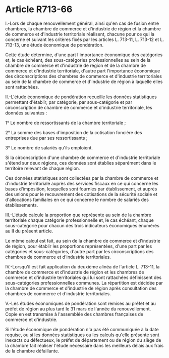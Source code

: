 # Article R713-66

I.-Lors de chaque renouvellement général, ainsi qu'en cas de fusion entre chambres, la chambre de commerce et d'industrie de région et la chambre de commerce et d'industrie territoriale réalisent, chacune pour ce qui la concerne et suivant les critères fixés par les articles L. 713-11, L. 713-12 et L. 713-13, une étude économique de pondération.

Cette étude détermine, d'une part l'importance économique des catégories et, le cas échéant, des sous-catégories professionnelles au sein de la chambre de commerce et d'industrie de région et de la chambre de commerce et d'industrie territoriale, d'autre part l'importance économique des circonscriptions des chambres de commerce et d'industrie territoriales au sein de la chambre de commerce et d'industrie de région à laquelle elles sont rattachées.

II.-L'étude économique de pondération recueille les données statistiques permettant d'établir, par catégorie, par sous-catégorie et par circonscription de chambre de commerce et d'industrie territoriale, les données suivantes :

1° Le nombre de ressortissants de la chambre territoriale ;

2° La somme des bases d'imposition de la cotisation foncière des entreprises due par ses ressortissants ;

3° Le nombre de salariés qu'ils emploient.

Si la circonscription d'une chambre de commerce et d'industrie territoriale s'étend sur deux régions, ces données sont établies séparément dans le territoire relevant de chaque région.

Ces données statistiques sont collectées par la chambre de commerce et d'industrie territoriale auprès des services fiscaux en ce qui concerne les bases d'imposition, lesquelles sont fournies par établissement, et auprès des unions pour le recouvrement des cotisations de la sécurité sociale et d'allocations familiales en ce qui concerne le nombre de salariés des établissements.

III.-L'étude calcule la proportion que représente au sein de la chambre territoriale chaque catégorie professionnelle et, le cas échéant, chaque sous-catégorie pour chacun des trois indicateurs économiques énumérés au II du présent article.

Le même calcul est fait, au sein de la chambre de commerce et d'industrie de région, pour établir les proportions représentées, d'une part par les catégories et sous-catégories, d'autre part par les circonscriptions des chambres de commerce et d'industrie territoriales.

IV.-Lorsqu'il est fait application du deuxième alinéa de l'article L. 713-11, la chambre de commerce et d'industrie de région et les chambres de commerce et d'industrie territoriales qui lui sont rattachées définissent des sous-catégories professionnelles communes. La répartition est décidée par la chambre de commerce et d'industrie de région après consultation des chambres de commerce et d'industrie territoriales.

V.-Les études économiques de pondération sont remises au préfet et au préfet de région au plus tard le 31 mars de l'année du renouvellement. Copie en est transmise à l'assemblée des chambres françaises de commerce et d'industrie.

Si l'étude économique de pondération n'a pas été communiquée à la date requise, ou si les données statistiques ou les calculs qu'elle présente sont inexacts ou défectueux, le préfet de département ou de région du siège de la chambre fait réaliser l'étude nécessaire dans les meilleurs délais aux frais de la chambre défaillante.
